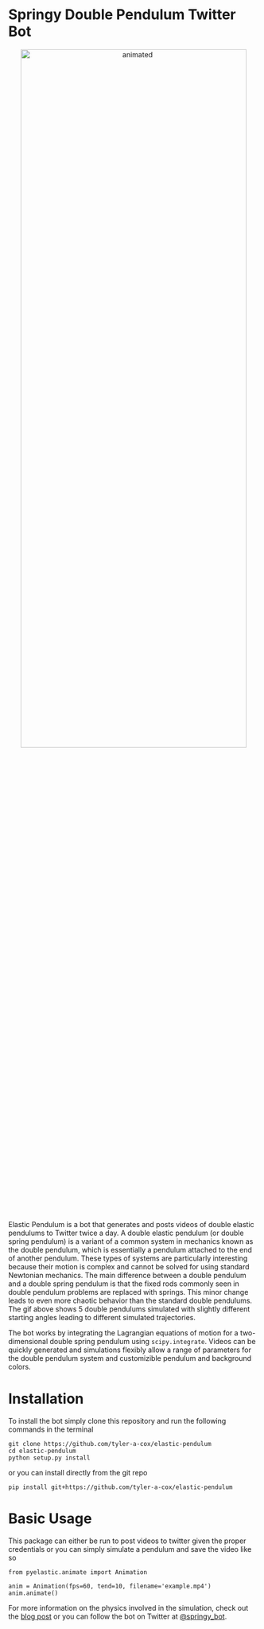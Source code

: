 # Springy Double Pendulum Twitter Bot

<p align="center">
  <img src="assets/sim.gif" alt="animated" width="95%" height="60%"/>
</p>

Elastic Pendulum is a bot that generates and posts videos of double elastic pendulums to Twitter twice a day. A double elastic pendulum (or double spring pendulum) is a variant of a common system in mechanics known as the double pendulum, which is essentially a pendulum attached to the end of another pendulum. These types of systems are particularly interesting because their motion is complex and cannot be solved for using standard Newtonian mechanics. The main difference between a double pendulum and a double spring pendulum is that the fixed rods commonly seen in double pendulum problems are replaced with springs. This minor change leads to even more chaotic behavior than the standard double pendulums. The gif above shows 5 double pendulums simulated with slightly different starting angles leading to different simulated trajectories. 

The bot works by integrating the Lagrangian equations of motion for a two-dimensional double spring pendulum using `scipy.integrate`. Videos can be quickly generated and simulations flexibly allow a range of parameters for the double pendulum system and customizible pendulum and background colors.

# Installation

To install the bot simply clone this repository and run the following commands in the terminal

```
git clone https://github.com/tyler-a-cox/elastic-pendulum
cd elastic-pendulum
python setup.py install
```
or you can install directly from the git repo

`pip install git+https://github.com/tyler-a-cox/elastic-pendulum`

# Basic Usage

This package can either be run to post videos to twitter given the proper credentials or you can simply 
simulate a pendulum and save the video like so

```
from pyelastic.animate import Animation

anim = Animation(fps=60, tend=10, filename='example.mp4')
anim.animate()
```
For more information on the physics involved in the simulation, check out the [blog post](https://tyleracox.xyz/blog/double-pendulum/) or you can follow the bot on Twitter at [@springy_bot](https://twitter.com/springy_bot).

